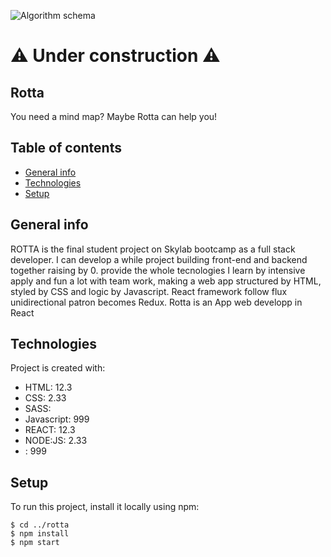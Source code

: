 ![Algorithm schema](https://thumbs.dreamstime.com/b/under-construction-10012274.jpg)
# ⚠ Under construction ⚠
## Rotta
You need a mind map? Maybe Rotta can help you!


## Table of contents
* [General info](#general-info)
* [Technologies](#technologies)
* [Setup](#setup)

## General info
ROTTA is the final student project on Skylab bootcamp as a full stack developer. I can develop a while project building front-end and backend together raising by 0. provide the whole tecnologies I learn by intensive apply and fun a lot with team work, making a web app structured by HTML, styled by CSS and logic by Javascript. React framework follow flux unidirectional patron becomes Redux.
Rotta is an App web developp in React
	
## Technologies
Project is created with:
* HTML: 12.3
* CSS: 2.33
* SASS:
* Javascript: 999
* REACT: 12.3
* NODE:JS: 2.33
* : 999
	
## Setup
To run this project, install it locally using npm:

```
$ cd ../rotta
$ npm install
$ npm start
```
<!-- # lab 01
lab for testing

## Current
This frontend project is TODO list with complete CRUD on React App generator.
	
## Technologies applyed
Project is created with:
* React version: 11.2.7
* Eslint version: 7.30.0
* Jest version: 5.14.1
	
## Setup / How to use?
To run this project, install it locally using npm:

```
$ cd my-list
$ npm i
$ npm start
```

## Table of contents
* [General info](#general-info)
* [Technologies](#technologies)
* [Setup](#setup)
* [Illustrations](#Illustrations)
* [Scope of functionalities ](#Scope-of-functionalities )
* [Examples of use](#Examples-of-use)
* [Project status](#Project-status)
* [Sources](#Sources)
* [Other information](#Other-information)

## General info
This project is simple Lorem ipsum dolor generator.
This website is performed like code exercise but with home kids as target user in mind for UX. 
	
## Technologies
Project is created with:
* Lorem version: 12.3
* Ipsum version: 2.33
* Ament library version: 999
	
## Setup
To run this project, install it locally using npm:

```
$ cd ../lorem
$ npm install
$ npm start
```

## Illustrations
![under construction](https://img.freepik.com/vector-gratis/signo-industrial-construccion-fondo-rayado-linea-negra-amarilla_97458-151.jpg?size=626&ext=jpg)

## Scope of functionalities 
### Features
* Get pictures & info of almost 1000 pokemons. 

#### To Do:
* Easily UI navigation.
* Comfortable UX.

## Examples of use
### Code Examples
To generate lorem ipsum use special shortcode: `put-your-code-here`

## Project status 
It's worth to add a project status - especially if the project is still being developed. If it's our library, let's mention planned changes, direction of development or to emphasize we're done with its development.

## Sources
This app is inspired by Rando Kim book „Time of Your Life”
and Android app tutorial by [@eericon](https://www.eericon.github.io/post/timer-android)\n
Maybe we use an old tutorial - for example, we write an application with Rails 3 tutorial. From scratch, in accordance with Rails 5 version, using new framework mechanisms. Certainly, it's worth mentioning here. 

## Other information
Information on the author, contact, www and social media links, a type of license under which the code is made available or the information on how to contribute to a project - these are only the examples of what can be added to your project. -->
